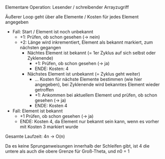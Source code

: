 Elementare Operation: Lesender / schreibender Arrayzugriff

Äußerer Loop geht über alle Elemente / Kosten für jedes Element angegeben
- Fall: Start / Element ist noch unbekannt
    - +1: Prüfen, ob schon gesehen (-> nein)
    - +2: Länge wird inkrementiert, Element als bekannt markiert, zum nächsten gegangen
        - Nächtes Element ist bekannt (= 1er Zyklus auf sich selbst oder Zyklenende)
            - +1: Prüfen, ob schon gesehen (-> ja)
            - ENDE: Kosten: 4
        - Nächstes Element ist unbekannt (= Zyklus geht weiter)
            - ... Kosten für nächste Elemente bestimmen (wie hier angegeben), bei
              Zyklenende wird bekanntes Element wieder getroffen
            - +1: Ankommen bei aktuellem Element und prüfen, ob schon gesehen (-> ja)
            - ENDE: Kosten 4
- Fall: Element ist bekannt
    - +1 Prüfen, ob schon gesehen (-> ja)
    - ENDE: Kosten 4, da Element nur bekannt sein kann, wenn es vorher mit Kosten 3
      markiert wurde

Gesamte Laufzeit: 4n -> O(n)

Da es keine Sprunganweisungen innerhalb der Schleifen gibt, ist 4 die
untere als auch die obere Grenze für Groß-Theta, und n0 = 1